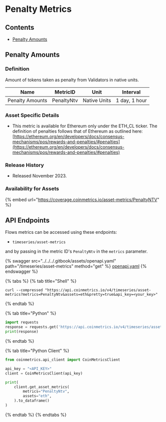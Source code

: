 # Penalty Metrics

## Contents

* [Penalty Amounts](penalty-metrics.md#penaltyntv)

## Penalty Amounts <a href="#penaltyntv" id="penaltyntv"></a>

### Definition

Amount of tokens taken as penalty from Validators in native units.&#x20;

| Name            | MetricID   | Unit         | Interval      |
| --------------- | ---------- | ------------ | ------------- |
| Penalty Amounts | PenaltyNtv | Native Units | 1 day, 1 hour |

### Asset Specific Details

* This metric is available for Ethereum only under the ETH\_CL ticker. The definition of penalties follows that of Ethereum as outlined here: [https://ethereum.org/en/developers/docs/consensus-mechanisms/pos/rewards-and-penalties/#penalties](https://ethereum.org/en/developers/docs/consensus-mechanisms/pos/rewards-and-penalties/#penalties)

### Release History

* Released November 2023.

### Availability for Assets

{% embed url="https://coverage.coinmetrics.io/asset-metrics/PenaltyNTV" %}

## API Endpoints

Flows metrics can be accessed using these endpoints:

* `timeseries/asset-metrics`

and by passing in the metric ID's `PenaltyNtv` in the `metrics` parameter.

{% swagger src="../../../.gitbook/assets/openapi.yaml" path="/timeseries/asset-metrics" method="get" %}
[openapi.yaml](../../../.gitbook/assets/openapi.yaml)
{% endswagger %}

{% tabs %}
{% tab title="Shell" %}
```shell
curl --compressed "https://api.coinmetrics.io/v4/timeseries/asset-metrics?metrics=PenaltyNtv&assets=eth&pretty=true&api_key=<your_key>"
```
{% endtab %}

{% tab title="Python" %}
```python
import requests
response = requests.get('https://api.coinmetrics.io/v4/timeseries/asset-metrics?metrics=PenaltyNtv&assets=eth&pretty=true&api_key=<your_key>').json()
print(response)
```
{% endtab %}

{% tab title="Python Client" %}
```python
from coinmetrics.api_client import CoinMetricsClient

api_key = "<API_KEY>"
client = CoinMetricsClient(api_key)

print(
    client.get_asset_metrics(
        metrics="PenaltyNtv", 
        assets="eth",
    ).to_dataframe()
)
```
{% endtab %}
{% endtabs %}
